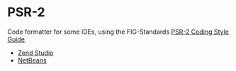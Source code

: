 PSR-2
=====

Code formatter for some IDEs, using the FIG-Standards [PSR-2 Coding Style Guide](https://github.com/php-fig/fig-standards/blob/master/accepted/PSR-2-coding-style-guide.md).

* [Zend Studio](https://github.com/netojoaobatista/PSR-2/tree/ZendStudio)
* [NetBeans](https://github.com/netojoaobatista/PSR-2/tree/NetBeans)
